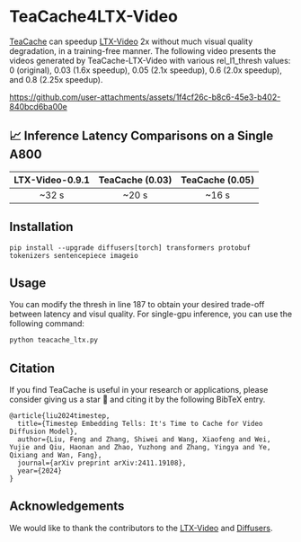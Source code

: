 <!-- ## **TeaCache4LTX-Video** -->
# TeaCache4LTX-Video

[TeaCache](https://github.com/LiewFeng/TeaCache) can speedup [LTX-Video](https://github.com/Lightricks/LTX-Video) 2x without much visual quality degradation, in a training-free manner. The following video presents the videos generated by TeaCache-LTX-Video with various rel_l1_thresh values: 0 (original), 0.03 (1.6x speedup), 0.05 (2.1x speedup), 0.6 (2.0x speedup), and 0.8 (2.25x speedup).

https://github.com/user-attachments/assets/1f4cf26c-b8c6-45e3-b402-840bcd6ba00e

## 📈 Inference Latency Comparisons on a Single A800


|      LTX-Video-0.9.1       |        TeaCache (0.03)       |    TeaCache (0.05)    | 
|:--------------------------:|:----------------------------:|:---------------------:|
|         ~32 s              |        ~20 s                 |     ~16 s             | 

## Installation

```shell
pip install --upgrade diffusers[torch] transformers protobuf tokenizers sentencepiece imageio
```

## Usage

You can modify the thresh in line 187 to obtain your desired trade-off between latency and visul quality. For single-gpu inference, you can use the following command:

```bash
python teacache_ltx.py
```

## Citation
If you find TeaCache is useful in your research or applications, please consider giving us a star 🌟 and citing it by the following BibTeX entry.

```
@article{liu2024timestep,
  title={Timestep Embedding Tells: It's Time to Cache for Video Diffusion Model},
  author={Liu, Feng and Zhang, Shiwei and Wang, Xiaofeng and Wei, Yujie and Qiu, Haonan and Zhao, Yuzhong and Zhang, Yingya and Ye, Qixiang and Wan, Fang},
  journal={arXiv preprint arXiv:2411.19108},
  year={2024}
}
```

## Acknowledgements

We would like to thank the contributors to the [LTX-Video](https://github.com/Lightricks/LTX-Video) and [Diffusers](https://github.com/huggingface/diffusers).